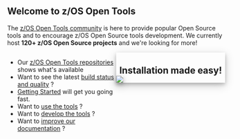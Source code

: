 ## Welcome to z/OS Open Tools

The [z/OS Open Tools community](https://github.com/ZOSOpenTools/meta/discussions) is here to provide popular Open Source tools and to encourage z/OS Open Source tools development. 
We currently host **120+ z/OS Open Source projects** and we're looking for more! 

<section class="layout">
<div style="float: right; box-shadow: 0 4px 8px 0 rgba(0, 0, 0, 0.2), 0 6px 20px 0 rgba(0, 0, 0, 0.19); width: 50%">
 <h2 align="center" style="margin-bottom:0px; padding-bottom:0px;">Installation made easy!</h2>
 <img src="images/demo.gif"  style="box-shadow: 0 4px 8px 0 rgba(0, 0, 0, 0.2), 0 6px 20px 0 rgba(0, 0, 0, 0.19);" />
</div>
<div class="grow1" style="float: left; width: 50%">


* Our [z/OS Open Tools repositories](https://github.com/ZOSOpenTools) shows what's available
 * Want to see the latest [build status and quality](Guides/../Latest.md) ?
* [Getting Started](/Guides/QuickStart.md) will get you going fast.
 * Want to [use the tools](/Guides/using.md) ?
 * Want to [develop the tools](/Guides/developing.md) ?
 * Want to [improve our documentation](./UpdateDocs.md) ?

</div>
</section>

